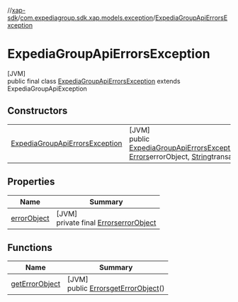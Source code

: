 //[xap-sdk](../../../index.md)/[com.expediagroup.sdk.xap.models.exception](../index.md)/[ExpediaGroupApiErrorsException](index.md)

# ExpediaGroupApiErrorsException

[JVM]\
public final class [ExpediaGroupApiErrorsException](index.md) extends ExpediaGroupApiException

## Constructors

| | |
|---|---|
| [ExpediaGroupApiErrorsException](-expedia-group-api-errors-exception.md) | [JVM]<br>public [ExpediaGroupApiErrorsException](index.md)[ExpediaGroupApiErrorsException](-expedia-group-api-errors-exception.md)([Integer](https://docs.oracle.com/javase/8/docs/api/java/lang/Integer.html)code, [Errors](../../com.expediagroup.sdk.xap.models/-errors/index.md)errorObject, [String](https://docs.oracle.com/javase/8/docs/api/java/lang/String.html)transactionId) |

## Properties

| Name | Summary |
|---|---|
| [errorObject](index.md#115557085%2FProperties%2F699445674) | [JVM]<br>private final [Errors](../../com.expediagroup.sdk.xap.models/-errors/index.md)[errorObject](index.md#115557085%2FProperties%2F699445674) |

## Functions

| Name | Summary |
|---|---|
| [getErrorObject](get-error-object.md) | [JVM]<br>public [Errors](../../com.expediagroup.sdk.xap.models/-errors/index.md)[getErrorObject](get-error-object.md)() |
